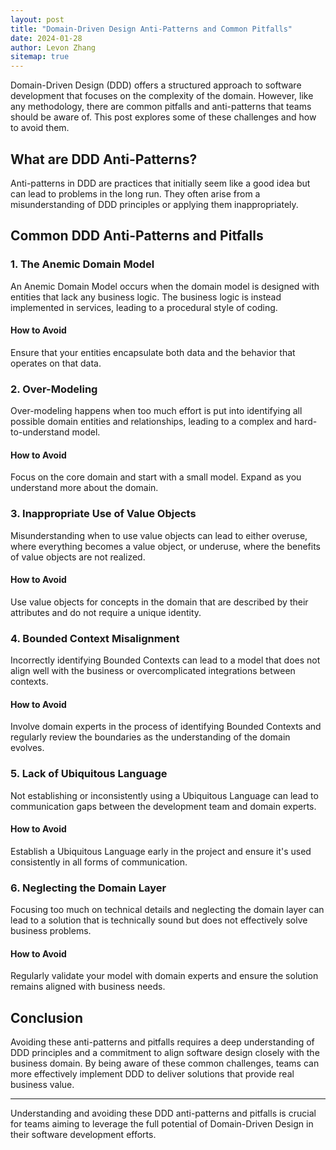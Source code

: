 ```yaml
---
layout: post
title: "Domain-Driven Design Anti-Patterns and Common Pitfalls"
date: 2024-01-28
author: Levon Zhang
sitemap: true
---
```


Domain-Driven Design (DDD) offers a structured approach to software development that focuses on the complexity of the domain. However, like any methodology, there are common pitfalls and anti-patterns that teams should be aware of. This post explores some of these challenges and how to avoid them.

## What are DDD Anti-Patterns?

Anti-patterns in DDD are practices that initially seem like a good idea but can lead to problems in the long run. They often arise from a misunderstanding of DDD principles or applying them inappropriately.

## Common DDD Anti-Patterns and Pitfalls

### 1. The Anemic Domain Model

An Anemic Domain Model occurs when the domain model is designed with entities that lack any business logic. The business logic is instead implemented in services, leading to a procedural style of coding.

#### How to Avoid
Ensure that your entities encapsulate both data and the behavior that operates on that data.

### 2. Over-Modeling

Over-modeling happens when too much effort is put into identifying all possible domain entities and relationships, leading to a complex and hard-to-understand model.

#### How to Avoid
Focus on the core domain and start with a small model. Expand as you understand more about the domain.

### 3. Inappropriate Use of Value Objects

Misunderstanding when to use value objects can lead to either overuse, where everything becomes a value object, or underuse, where the benefits of value objects are not realized.

#### How to Avoid
Use value objects for concepts in the domain that are described by their attributes and do not require a unique identity.

### 4. Bounded Context Misalignment

Incorrectly identifying Bounded Contexts can lead to a model that does not align well with the business or overcomplicated integrations between contexts.

#### How to Avoid
Involve domain experts in the process of identifying Bounded Contexts and regularly review the boundaries as the understanding of the domain evolves.

### 5. Lack of Ubiquitous Language

Not establishing or inconsistently using a Ubiquitous Language can lead to communication gaps between the development team and domain experts.

#### How to Avoid
Establish a Ubiquitous Language early in the project and ensure it's used consistently in all forms of communication.

### 6. Neglecting the Domain Layer

Focusing too much on technical details and neglecting the domain layer can lead to a solution that is technically sound but does not effectively solve business problems.

#### How to Avoid
Regularly validate your model with domain experts and ensure the solution remains aligned with business needs.

## Conclusion

Avoiding these anti-patterns and pitfalls requires a deep understanding of DDD principles and a commitment to align software design closely with the business domain. By being aware of these common challenges, teams can more effectively implement DDD to deliver solutions that provide real business value.

---

Understanding and avoiding these DDD anti-patterns and pitfalls is crucial for teams aiming to leverage the full potential of Domain-Driven Design in their software development efforts.

